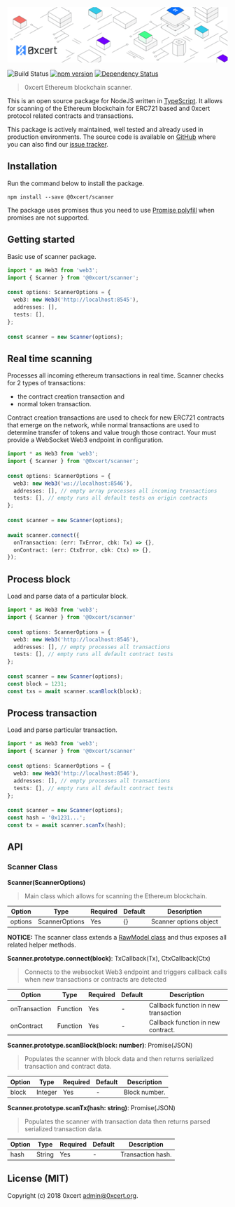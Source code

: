 <img src="assets/cover.png" />

![Build Status](https://travis-ci.org/0xcert/scanner.svg?branch=master)&nbsp;[![npm version](https://badge.fury.io/js/%400xcert%2Fscanner.svg)](https://badge.fury.io/js/%400xcert%2Fscanner)&nbsp;[![Dependency Status](https://gemnasium.com/0xcert/scanner.svg)](https://gemnasium.com/0xcert/scanner)

> 0xcert Ethereum blockchain scanner.

This is an open source package for NodeJS written in [TypeScript](https://www.typescriptlang.org). It allows for scanning of the Ethereum blockchain for ERC721 based and 0xcert protocol related contracts and transactions.

This package is actively maintained, well tested and already used in production environments. The source code is available on [GitHub](https://github.com/0xcert/scanner) where you can also find our [issue tracker](https://github.com/0xcert/scanner/issues).

## Installation

Run the command below to install the package.

```
npm install --save @0xcert/scanner
```

The package uses promises thus you need to use [Promise polyfill](https://github.com/taylorhakes/promise-polyfill) when promises are not supported.

## Getting started

Basic use of scanner package.

```ts
import * as Web3 from 'web3';
import { Scanner } from '@0xcert/scanner';

const options: ScannerOptions = {
  web3: new Web3('http://localhost:8545'),
  addresses: [],
  tests: [],
};

const scanner = new Scanner(options);
```

## Real time scanning

Processes all incoming ethereum transactions in real time. Scanner checks for 2 types of transactions:
- the contract creation transaction and
- normal token transaction.

Contract creation transactions are used to check for new ERC721 contracts that emerge on the network, while normal transactions are used to determine transfer of tokens and value trough those contract. Your must provide a WebSocket Web3 endpoint in configuration.

```ts
import * as Web3 from 'web3';
import { Scanner } from '@0xcert/scanner';

const options: ScannerOptions = {
  web3: new Web3('ws://localhost:8546'),
  addresses: [], // empty array processes all incoming transactions
  tests: [], // empty runs all default tests on origin contracts
};

const scanner = new Scanner(options);

await scanner.connect({
  onTransaction: (err: TxError, cbk: Tx) => {},
  onContract: (err: CtxError, cbk: Ctx) => {},
});
```

## Process block

Load and parse data of a particular block.

```ts
import * as Web3 from 'web3';
import { Scanner } from '@0xcert/scanner'

const options: ScannerOptions = {
  web3: new Web3('http://localhost:8546'),
  addresses: [], // empty processes all transactions
  tests: [], // empty runs all default contract tests
};

const scanner = new Scanner(options);
const block = 1231;
const txs = await scanner.scanBlock(block);
```

## Process transaction

Load and parse particular transaction.

```ts
import * as Web3 from 'web3';
import { Scanner } from '@0xcert/scanner'

const options: ScannerOptions = {
  web3: new Web3('http://localhost:8546'),
  addresses: [], // empty processes all transactions
  tests: [], // empty runs all default contract tests
};

const scanner = new Scanner(options);
const hash = '0x1231...';
const tx = await scanner.scanTx(hash);
```

## API

### Scanner Class

**Scanner(ScannerOptions)**

> Main class which allows for scanning the Ethereum blockchain.

| Option | Type | Required | Default | Description
|--------|------|----------|---------|------------
| options | ScannerOptions | Yes | {} | Scanner options object

**NOTICE:** The scanner class extends a [RawModel class](https://github.com/xpepermint/rawmodeljs) and thus exposes all related helper methods.

**Scanner.prototype.connect(block)**: TxCallback(Tx), CtxCallback(Ctx)

> Connects to the websocket Web3 endpoint and triggers callback calls when new transactions or contracts are detected

| Option | Type | Required | Default | Description
|--------|------|----------|---------|------------
| onTransaction | Function | Yes | - | Callback function in new transaction
| onContract | Function | Yes | - | Callback function in new contract.

**Scanner.prototype.scanBlock(block: number)**: Promise(JSON)

> Populates the scanner with block data and then returns serialized transaction and contract data.

| Option | Type | Required | Default | Description
|--------|------|----------|---------|------------
| block | Integer | Yes | - | Block number.

**Scanner.prototype.scanTx(hash: string)**: Promise(JSON)

> Populates the scanner with transaction data then returns parsed serialized transaction data.

| Option | Type | Required | Default | Description
|--------|------|----------|---------|------------
| hash | String | Yes | - | Transaction hash.

## License (MIT)

Copyright (c) 2018 0xcert <admin@0xcert.org>.
